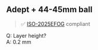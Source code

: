 ## Adept + 44-45mm ball

> ✅ [ISO-2025EFOG](https://github.com/efogdev/ISO-2025EFOG) compliant

Q: Layer height? \
A: 0.2 mm

